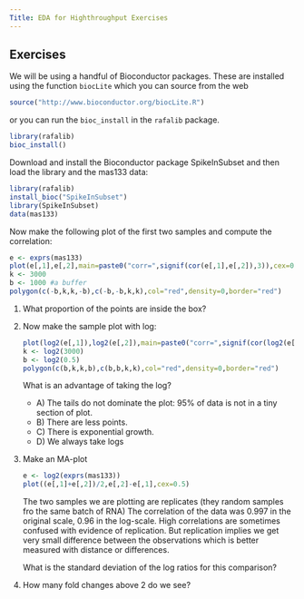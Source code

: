 ```yaml
---
Title: EDA for Highthroughput Exercises
---
```


## Exercises

We will be using a handful of Bioconductor packages. These are installed using the function `biocLite` which you can source from the web


```r
source("http://www.bioconductor.org/biocLite.R")
```

or you can run the `bioc_install` in the `rafalib` package.


```r
library(rafalib)
bioc_install()
```


Download and install the Bioconductor package SpikeInSubset and then load the library and the mas133 data:


```r
library(rafalib)
install_bioc("SpikeInSubset")
library(SpikeInSubset)
data(mas133)
```

Now make the following plot of the first two samples and compute the correlation:

```r
e <- exprs(mas133)
plot(e[,1],e[,2],main=paste0("corr=",signif(cor(e[,1],e[,2]),3)),cex=0.5)
k <- 3000
b <- 1000 #a buffer
polygon(c(-b,k,k,-b),c(-b,-b,k,k),col="red",density=0,border="red")
```

1. What proportion of the points are inside the box?




2. Now make the sample plot with log:

    
    ```r
    plot(log2(e[,1]),log2(e[,2]),main=paste0("corr=",signif(cor(log2(e[,1]),log2(e[,2])),2)),cex=0.5)
    k <- log2(3000)
    b <- log2(0.5)
    polygon(c(b,k,k,b),c(b,b,k,k),col="red",density=0,border="red")
    ```

    What is an advantage of taking the log?
      - A) The tails do not dominate the plot: 95% of data is not in a tiny section of plot.
      - B) There are less points.
      - C) There is exponential growth.
      - D) We always take logs



3. Make an MA-plot

    
    ```r
    e <- log2(exprs(mas133))
    plot((e[,1]+e[,2])/2,e[,2]-e[,1],cex=0.5)
    ```

    The two samples we are plotting are replicates (they random samples fro the same batch of RNA) The correlation of the data was 0.997 in the original scale, 0.96 in the log-scale. High correlations are sometimes confused with evidence of replication. But replication implies we get very small difference between the observations which is better measured with distance or differences.

    What is the standard deviation of the log ratios for this comparison? 



4. How many fold changes above 2 do we see?



